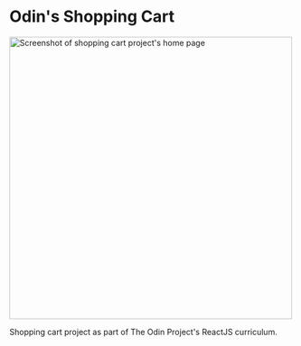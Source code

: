 # Odin's Shopping Cart

<img width="500" alt="Screenshot of shopping cart project's home page" src="https://github.com/user-attachments/assets/29107b34-5840-4b08-8828-ea7f1627dcf3">


<p>
Shopping cart project as part of The Odin Project's ReactJS curriculum.
</p>

